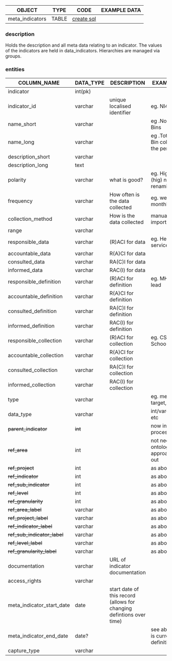 
| OBJECT|TYPE |CODE  |EXAMPLE DATA|
| -------------------------- | ------- |--|--|
| meta_indicators |  TABLE | [create sql](https://github.com/infojam/alfama/blob/main/data-structure/SQL/meta_indicators.sql)  |  |  

### description
Holds the description and all meta data relating to an indicator. The values of the indicators are held in data_indicators. Hierarchies are managed via groups.
### entities
| COLUMN_NAME| DATA_TYPE| DESCRIPTION |EXAMPLE / NOTE
| -------------------------- | ------- |--|--|
| indicator                  | int(pk)        |||
| indicator_id              | varchar    |unique localised identifier|eg. NI45C|
| name_short                | varchar    ||eg .No. Missed Bins|
| name_long                 | varchar    ||eg .Total Missed Bin collections in the period|
| description_short         | varchar    |||
| description_long          | text       |||
| polarity                   | varchar    |what is good? |eg. High is good (hig) needs renaming|
| frequency                  | varchar    |How often is the data collected|eg. weekly, monthly, quarterly|
| collection_method                  | varchar    |How is the data collected|manual, automatic, import|
| range                      | varchar    |||
| responsible_data          | varchar    |(R)ACI for data|eg. Head of service|
| accountable_data          | varchar    |R(A)CI for data||
| consulted_data            | varchar    |RA(C)I for data||
| informed_data             | varchar    |RAC(I) for data||
| responsible_definition    | varchar    |(R)ACI for definition|eg. MHCLH or BI lead|
| accountable_definition    | varchar    |R(A)CI for definition||
| consulted_definition      | varchar    |RA(C)I for definition||
| informed_definition       | varchar    |RAC(I) for definition||
| responsible_collection    | varchar    |(R)ACI for collection|eg. CSC analyst or School|
| accountable_collection    | varchar    |R(A)CI for collection||
| consulted_collection      | varchar    |RA(C)I for collection||
| informed_collection       | varchar    |RAC(I) for collection||
| type                       | varchar    ||eg. measure, target, comparitior|
| data_type                 | varchar    ||int/varchar/percent etc|
| ~~parent_indicator~~          | ~~int~~        ||now in relationship process|
| ~~ref_area~~                  | int        ||not needed until ontological approach rolled out|
| ~~ref_project~~               | int        ||as above|
| ~~ref_indicator~~             | int        ||as above|
| ~~ref_sub_indicator~~        | int        ||as above|
| ~~ref_level~~                 | int        ||as above|
| ~~ref_granularity~~           | int        ||as above|
| ~~ref_area_label~~           | varchar    ||as above|
| ~~ref_project_label~~        | varchar    ||as above|
| ~~ref_indicator_label~~      | varchar    ||as above|
| ~~ref_sub_indicator_label~~ | varchar    ||as above|
| ~~ref_level_label~~          | varchar    ||as above|
| ~~ref_granularity_label~~    | varchar    ||as above|
| documentation              | varchar    |URL of indicator documentation||
| access_rights             | varchar    |||
| meta_indicator_start_date                 | date       |start date of this record (allows for changing defintions over time)||
|meta_indicator_end_date                   | date?   ||see above - NULL is current definition|
| capture_type              | varchar    |||
